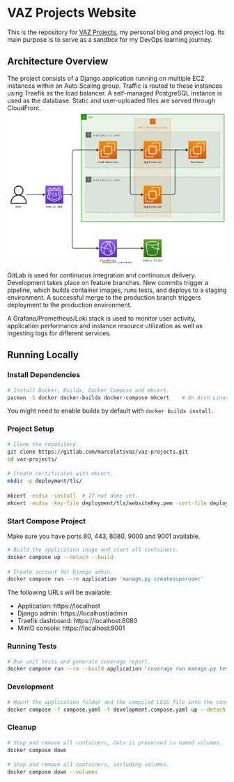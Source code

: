 # VAZ Projects Website
This is the repository for [VAZ Projects](https://vazprojects.com), my personal blog and project log. Its main purpose is to serve as a sandbox for my DevOps learning journey.



## Architecture Overview
The project consists of a Django application running on multiple EC2 instances within an Auto Scaling group. Traffic is routed to these instances using Traefik as the load balancer. A self-managed PostgreSQL instance is used as the database. Static and user-uploaded files are served through CloudFront.
![Architecture Overview Diagram](doc/architectureOverview.drawio.svg)

GitLab is used for continuous integration and continuous delivery. Development takes place on feature branches. New commits trigger a pipeline, which builds container images, runs tests, and deploys to a staging environment. A successful merge to the production branch triggers deployment to the production environment.

A Grafana/Prometheus/Loki stack is used to monitor user activity, application performance and instance resource utilization as well as ingesting logs for different services.



## Running Locally


### Install Dependencies
```sh
# Install Docker, Buildx, Docker Compose and mkcert.
pacman -S docker docker-buildx docker-compose mkcert	# On Arch Linux.
```

You might need to enable buildx by default with `docker buildx install`.


### Project Setup

```sh
# Clone the repository.
git clone https://gitlab.com/marcelotsvaz/vaz-projects.git
cd vaz-projects/

# Create certificates with mkcert.
mkdir -p deployment/tls/

mkcert -ecdsa -install	# If not done yet.
mkcert -ecdsa -key-file deployment/tls/websiteKey.pem -cert-file deployment/tls/website.crt localhost minio
```


### Start Compose Project
Make sure you have ports 80, 443, 8080, 9000 and 9001 available.
```sh
# Build the application image and start all containers.
docker compose up --detach --build

# Create account for Django admin.
docker compose run --rm application 'manage.py createsuperuser'
```

The following URLs will be available:
- Application: https://localhost
- Django admin: https://localhost/admin
- Traefik dashboard: https://localhost:8080
- MinIO console: https://localhost:9001


### Running Tests
```sh
# Run unit tests and generate coverage report.
docker compose run --rm --build application 'coverage run manage.py test && coverage report'
```


### Development
```sh
# Mount the application folder and the compiled LESS file into the container so you can test changes without rebuilding the image.
docker compose -f compose.yaml -f development.compose.yaml up --detach --build
```


### Cleanup
```sh
# Stop and remove all containers, data is preserved in named volumes.
docker compose down

# Stop and remove all containers, including volumes.
docker compose down --volumes
```
